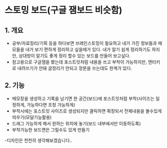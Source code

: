 # 스토밍 보드(구글 잼보드 비슷함)

<h2>1. 개요</h2>

- 공부/자료정리/기획 등을 하다보면 브레인스토밍이 필요하고 내가 가진 정보들과 메모들을 내가 보기 편하게 정리하고 싶을때가 있다.
  내가 알기 쉽게 정리하기도 하지만, 상대방이 알기도 좋게 정리 할수 있는 보드를 만들어 보고싶다.
- 참고용으로 구글잼을 봤는데 포스트잇처럼 내용을 쓰고 부착이 가능하지만, 엔터키로 내려쓰기가 안돼 글정리가 안되고 장문을 쓰는데도 한계가 있다.

<h2>2. 기능</h2>

- 메모장을 생성하고 기록을 남기면 한 공간(보드)에 포스트잇처럼 부착(사이즈는 일정하게, 가능하다면 조정 가능하게)
- 부착시에는 포스트잇 사이즈로 생성되지만 클릭하면 확장되서 전체내용을 볼수있게 띄우기(모달기능활용)
- 드래그 가능하게 해서 원하는 위치에 놓기(보드 내부에서만 이동하도록)
- 부착가능한 보드면은 그릴수도 있게 만들기

-디자인은 천천히 생각해보겠습니다..
